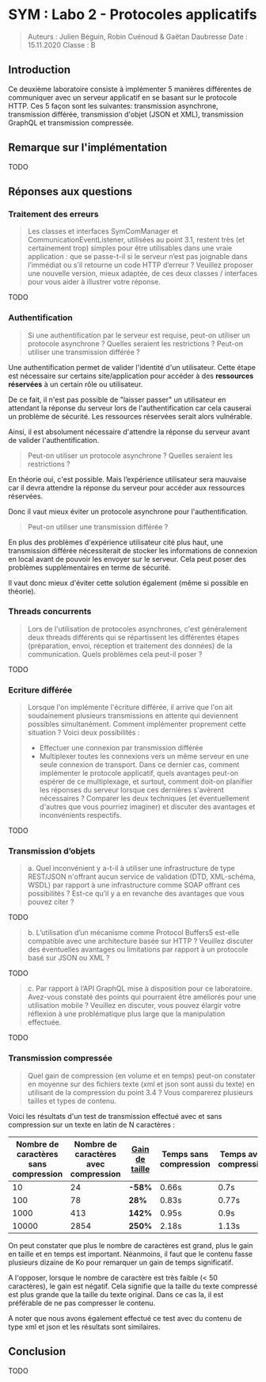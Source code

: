 # SYM : Labo 2 - Protocoles applicatifs

> Auteurs : Julien Béguin, Robin Cuénoud & Gaëtan Daubresse
> Date : 15.11.2020
> Classe : B



## Introduction

Ce deuxième laboratoire consiste à implémenter 5 manières différentes de communiquer avec un serveur applicatif en se basant sur le protocole HTTP. Ces 5 façon sont les suivantes: transmission asynchrone, transmission différée, transmission d'objet (JSON et XML), transmission GraphQL et transmission compressée.



## Remarque sur l'implémentation

TODO



## Réponses aux questions

### Traitement des erreurs

> Les classes et interfaces SymComManager et CommunicationEventListener, utilisées au point 3.1, restent très (et certainement trop) simples pour être utilisables dans une vraie application : que se passe-t-il si le serveur n’est pas joignable dans l’immédiat ou s’il retourne un code HTTP d’erreur ?
> Veuillez proposer une nouvelle version, mieux adaptée, de ces deux classes / interfaces pour vous aider à illustrer votre réponse.

TODO



### Authentification

> Si une authentification par le serveur est requise, peut-on utiliser un protocole asynchrone ? Quelles seraient les restrictions ? Peut-on utiliser une transmission différée ?

Une authentification permet de valider l'identité d'un utilisateur. Cette étape est nécessaire sur certains site/application pour accéder à des **ressources réservées** à un certain rôle ou utilisateur.

De ce fait, il n'est pas possible de "laisser passer" un utilisateur en attendant la réponse du serveur lors de l'authentification car cela causerai un problème de sécurité. Les ressources réservées serait alors vulnérable.

Ainsi, il est absolument nécessaire d'attendre la réponse du serveur avant de valider l'authentification.

> Peut-on utiliser un protocole asynchrone ? Quelles seraient les restrictions ? 

En théorie oui, c'est possible. Mais l’expérience utilisateur sera mauvaise car il devra attendre la réponse du serveur pour accéder aux ressources réservées.

Donc il vaut mieux éviter un protocole asynchrone pour l'authentification.

> Peut-on utiliser une transmission différée ?

En plus des problèmes d'expérience utilisateur cité plus haut, une transmission différée nécessiterait de stocker les informations de connexion en local avant de pouvoir les envoyer sur le serveur. Cela peut poser des problèmes supplémentaires en terme de sécurité. 

Il vaut donc mieux d'éviter cette solution également (même si possible en théorie).



### Threads concurrents

> Lors de l'utilisation de protocoles asynchrones, c'est généralement deux threads différents qui se répartissent les différentes étapes (préparation, envoi, réception et traitement des données) de la communication. Quels problèmes cela peut-il poser ?

TODO



### Ecriture différée

> Lorsque l'on implémente l'écriture différée, il arrive que l'on ait soudainement plusieurs transmissions en attente qui deviennent possibles simultanément. Comment implémenter proprement cette situation ? Voici deux possibilités :
>
> - Effectuer une connexion par transmission différée
> - Multiplexer toutes les connexions vers un même serveur en une seule connexion de transport. Dans ce dernier cas, comment implémenter le protocole applicatif, quels avantages peut-on espérer de ce multiplexage, et surtout, comment doit-on planifier les réponses du serveur
>   lorsque ces dernières s'avèrent nécessaires ? Comparer les deux techniques (et éventuellement d'autres que vous pourriez imaginer) et discuter des avantages et inconvénients respectifs.

TODO



### Transmission d’objets

> a. Quel inconvénient y a-t-il à utiliser une infrastructure de type REST/JSON n'offrant aucun service de validation (DTD, XML-schéma, WSDL) par rapport à une infrastructure comme SOAP offrant ces possibilités ? Est-ce qu’il y a en revanche des avantages que vous pouvez citer ?

TODO

> b. L’utilisation d’un mécanisme comme Protocol Buffers5 est-elle compatible avec une architecture basée sur HTTP ? Veuillez discuter des éventuelles avantages ou limitations par rapport à un protocole basé sur JSON ou XML ?

TODO

> c. Par rapport à l’API GraphQL mise à disposition pour ce laboratoire. Avez-vous constaté des points qui pourraient être améliorés pour une utilisation mobile ? Veuillez en discuter, vous pouvez élargir votre réflexion à une problématique plus large que la manipulation effectuée.

TODO



### Transmission compressée

> Quel gain de compression (en volume et en temps) peut-on constater en moyenne sur des fichiers texte (xml et json sont aussi du texte) en utilisant de la compression du point 3.4 ? Vous comparerez plusieurs tailles et types de contenu.

Voici les résultats d'un test de transmission effectué avec et sans compression sur un texte en latin de N caractères :

| Nombre de caractères sans compression | Nombre de caractères avec compression | <u>Gain de taille</u> | Temps sans compression | Temps avec compression | <u>Gain de temps</u> |
| ------------------------------------- | ------------------------------------- | --------------------- | ---------------------- | ---------------------- | -------------------- |
| 10                                    | 24                                    | **-58%**              | 0.66s                  | 0.7s                   | **-6%**              |
| 100                                   | 78                                    | **28%**               | 0.83s                  | 0.77s                  | **8%**               |
| 1000                                  | 413                                   | **142%**              | 0.95s                  | 0.9s                   | **6%**               |
| 10000                                 | 2854                                  | **250%**              | 2.18s                  | 1.13s                  | **93%**              |

On peut constater que plus le nombre de caractères est grand, plus le gain en taille et en temps est important. Néanmoins, il faut que le contenu fasse plusieurs dizaine de Ko pour remarquer un gain de temps significatif.

A l'opposer, lorsque le nombre de caractère est très faible (< 50 caractères), le gain est négatif. Cela signifie que la taille du texte compressé est plus grande que la taille du texte original. Dans ce cas la, il est préférable de ne pas compresser le contenu.

A noter que nous avons également effectué ce test avec du contenu de type xml et json et les résultats sont similaires.



## Conclusion

TODO